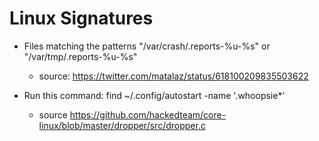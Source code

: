 Linux Signatures
================

* Files matching the patterns "/var/crash/.reports-%u-%s" or "/var/tmp/.reports-%u-%s" 
  * source: https://twitter.com/matalaz/status/618100209835503622

* Run this command: find ~/.config/autostart -name '.whoopsie*'

  * source https://github.com/hackedteam/core-linux/blob/master/dropper/src/dropper.c

